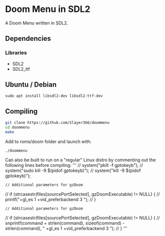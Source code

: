Doom Menu in SDL2
=============================

A Doom Menu written in SDL2.

## Dependencies
### Libraries
- SDL2
- SDL2_ttf

## Ubuntu / Debian
```
sudo apt install libsdl2-dev libsdl2-ttf-dev
```

## Compiling
```sh
git clone https://github.com/Slayer366/doommenu
cd doommenu
make
```

Add to roms/doom folder and launch with:
```
./doommenu
```

Can also be built to run on a "regular" Linux distro by commenting out the following lines before compiling:
'''
//    system("pkill -f gptokeyb");
//    system("sudo kill -9 $(pidof gptokeyb)");
//    system("kill -9 $(pidof gptokeyb)");

    // Additional parameters for gzDoom
//        if (strcasestr(files[sourcePortSelected], gzDoomExecutable) != NULL) {
//            printf("+gl_es 1 +vid_preferbackend 3 ");
//        }

    // Additional parameters for gzDoom
//        if (strcasestr(files[sourcePortSelected], gzDoomExecutable) != NULL) {
//            snprintf(command + strlen(command), sizeof(command) - strlen(command), " +gl_es 1 +vid_preferbackend 3 ");
//        }
'''
